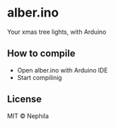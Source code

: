 # alber.ino
Your xmas tree lights, with Arduino

## How to compile
- Open alber.ino with Arduino IDE
- Start compilinig

## License
MIT © Nephila
